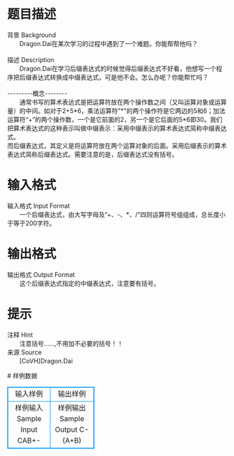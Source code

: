 # 

 
 # 题目描述 
<p>
背景 Background  <br>　　Dragon.Dai在某次学习的过程中遇到了一个难题。你能帮帮他吗？<br><br>描述 Description   <br>　　Dragon.Dai在学习后缀表达式的时候觉得后缀表达式不好看，他想写一个程序把后缀表达式转换成中缀表达式，可是他不会。怎么办呢？你能帮忙吗？<br><br>---------概念--------<br>　　通常书写的算术表达式是把运算符放在两个操作数之间（又叫运算对象或运算量）的中间。如对于2+5*6，乘法运算符"*"的两个操作符是它两边的5和6；加法运算符“+”的两个操作数，一个是它前面的2，另一个是它后面的5*6即30。我们把算术表达式的这种表示叫做中缀表示：采用中缀表示的算术表达式简称中缀表达式。<br>而后缀表达式，其定义是将运算符放在两个运算对象的后面。采用后缀表示的算术表达式简称后缀表达式。需要注意的是，后缀表达式没有括号。 <br></p> 

 
 # 输入格式 
<p>
输入格式 Input Format  <br>　　一个后缀表达式，由大写字母及”+、-、*、/“四则运算符号组组成，总长度小于等于200字符。<br></p> 

 
 # 输出格式 
<p>
输出格式 Output Format  <br>　　这个后缀表达式指定的中缀表达式，注意要有括号。<br></p> 

 
 # 提示 
<p>
注释 Hint  <br>　　注意括号……,不用加不必要的括号！！<br>来源 Source  <br>　　[CoVH]Dragon.Dai<br></p> 
# 样例数据
<style>
        table,table tr th, table tr td { border:1px solid #0094ff; }
        table { width: 200px; min-height: 25px; line-height: 25px; text-align: center; border-collapse: collapse;}   
    </style>
<table>
	<tr>
		<td>输入样例</td>
		<td>输出样例</td>
	</tr>
<tr><td>样例输入 Sample Input   
   CAB+-
</td><td>样例输出 Sample Output   
   C-(A+B)</td></tr></table>

